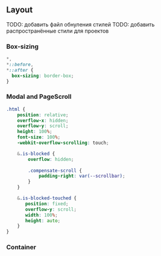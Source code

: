 ## Layout

TODO: добавить файл обнуления стилей
TODO: добавить распространённые стили для проектов

### Box-sizing

```css
*,
*::before,
*::after {
  box-sizing: border-box;
}
```

### Modal and PageScroll

```scss
.html {
    position: relative;
    overflow-x: hidden;
    overflow-y: scroll;
    height: 100%;
    font-size: 100%;
    -webkit-overflow-scrolling: touch;

    &.is-blocked {
        overflow: hidden;
     
        .compensate-scroll {
            padding-right: var(--scrollbar);
        }
    }

    &.is-blocked-touched {
       position: fixed;
       overflow-y: scroll;
       width: 100%;
       height: auto;
    }
}

```

### Container



